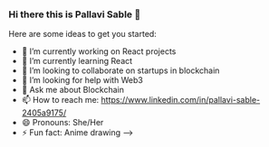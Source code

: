 ### Hi there this is Pallavi Sable 👋

Here are some ideas to get you started:

- 🔭 I’m currently working on React projects
- 🌱 I’m currently learning React 
- 👯 I’m looking to collaborate on startups in blockchain
- 🤔 I’m looking for help with Web3
- 💬 Ask me about Blockchain
- 📫 How to reach me: https://www.linkedin.com/in/pallavi-sable-2405a9175/
- 😄 Pronouns: She/Her
- ⚡ Fun fact: Anime drawing
-->
